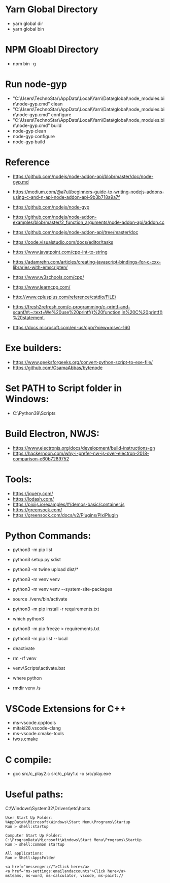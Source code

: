# Yarn Global Directory

- yarn global dir
- yarn global bin

# NPM Gloabl Directory

- npm bin -g

# Run node-gyp

- "C:\Users\TechnoStar\AppData\Local\Yarn\Data\global\node_modules\.bin\node-gyp.cmd" clean
- "C:\Users\TechnoStar\AppData\Local\Yarn\Data\global\node_modules\.bin\node-gyp.cmd" configure
- "C:\Users\TechnoStar\AppData\Local\Yarn\Data\global\node_modules\.bin\node-gyp.cmd" build
- node-gyp clean
- node-gyp configure
- node-gyp build

# Reference

- https://github.com/nodejs/node-addon-api/blob/master/doc/node-gyp.md

- https://medium.com/@a7ul/beginners-guide-to-writing-nodejs-addons-using-c-and-n-api-node-addon-api-9b3b718a9a7f

- https://github.com/nodejs/node-gyp

- https://github.com/nodejs/node-addon-examples/blob/master/2_function_arguments/node-addon-api/addon.cc

- https://github.com/nodejs/node-addon-api/tree/master/doc

- https://code.visualstudio.com/docs/editor/tasks

- https://www.javatpoint.com/cpp-int-to-string

- https://adamrehn.com/articles/creating-javascript-bindings-for-c-cxx-libraries-with-emscripten/

- https://www.w3schools.com/cpp/

- https://www.learncpp.com/

- http://www.cplusplus.com/reference/cstdio/FILE/

- https://fresh2refresh.com/c-programming/c-printf-and-scanf/#:~:text=We%20use%20printf()%20function,in%20C%20printf()%20statement.

- https://docs.microsoft.com/en-us/cpp/?view=msvc-160

# Exe builders:

- https://www.geeksforgeeks.org/convert-python-script-to-exe-file/
- https://github.com/OsamaAbbas/bytenode

# Set PATH to Script folder in Windows:

- C:\Python39\Scripts

# Build Electron, NWJS:

- https://www.electronjs.org/docs/development/build-instructions-gn
- https://hackernoon.com/why-i-prefer-nw-js-over-electron-2018-comparison-e60b7289752

# Tools:

- https://jquery.com/
- https://lodash.com/
- https://pixijs.io/examples/#/demos-basic/container.js
- https://greensock.com/
- https://greensock.com/docs/v2/Plugins/PixiPlugin

# Python Commands:

- python3 -m pip list
- python3 setup.py sdist
- python3 -m twine upload dist/\*

- python3 -m venv venv
- python3 -m venv venv --system-site-packages
- source ./venv/bin/activate
- python3 -m pip install -r requirements.txt
- which python3
- python3 -m pip freeze > requirements.txt
- python3 -m pip list --local
- deactivate
- rm -rf venv

- venv\Scripts\activate.bat
- where python
- rmdir venv /s

# VSCode Extensions for C++

- ms-vscode.cpptools
- mitaki28.vscode-clang
- ms-vscode.cmake-tools
- twxs.cmake

# C compile:

- gcc src/c_play2.c src/c_play1.c -o src/play.exe

# Useful paths:

C:\Windows\System32\Drivers\etc\hosts

    User Start Up Folder:
    %AppData%\Microsoft\Windows\Start Menu\Programs\Startup
    Run > shell:startup

    Computer Start Up Folder:
    C:\ProgramData\Microsoft\Windows\Start Menu\Programs\StartUp
    Run > shell:common startup

    All applications:
    Run > Shell:AppsFolder

    <a href="messenger://">Click here</a>
    <a href="ms-settings:emailandaccounts">Click here</a>
    msteams, ms-word, ms-calculator, vscode, ms-paint://

